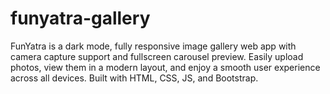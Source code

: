 # funyatra-gallery
FunYatra is a dark mode, fully responsive image gallery web app with camera capture support and fullscreen carousel preview. Easily upload photos, view them in a modern layout, and enjoy a smooth user experience across all devices. Built with HTML, CSS, JS, and Bootstrap.
